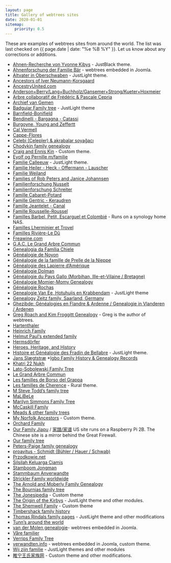 ```yaml
---
layout: page
title: Gallery of webtrees sites
date: 2020-01-01
sitemap:
    priority: 0.5
---
```


These are examples of webtrees sites from around the world.  The list was last checked on
{{ page.date | date: "%e %B %Y" }}.  Let us know about any corrections or additions.

* [Ahnen-Recherche von Yvonne Kibys](http://www.ahnen-recherche.de/webtrees) - JustBlack theme.
* [Ahnenforschung der Familie Bär](http://www.baer-ahnen.de/stammbaum) - webtrees embedded in Joomla.
* [Altvater in Oberschwaben](http://micha-a.info/micgen) - JustLight theme.
* [Ancestors of Iver Neumann-Korsgaard](http://iverneumann.no/webtrees)
* [AncestryUnited.com](http://www.ancestryunited.com)
* [Anderson+Berry/Lang+Buchholz/Gansemer+Strong/Kueter+Hoxmeier](http://genealogy.dbq-andersons.com)
* [Arbre collaboratif de Frédéric & Pascale Cepria](https://www.cepria.fr)
* [Archief van Gemen](https://www.vangemen.nl)
* [Badgujar Family tree](http://familytree.badgujar.org) - JustLight theme
* [Barnfield-Bonifield](http://tree.frela.info)
* [Bendinelli - Bargagna - Catassi](http://webtrees.bendinelliclaudio.it)
* [Burgoyne, Young and Zeffertt](http://zeffertt.uk/webtrees)
* [Cal Vermell](http://www.calvermell.cat/webtrees)
* [Cappe-Flores](https://www.phicome.fr/webtrees)
* [Çelebi (Celepler) & akrabalar soyağacı](http://www.celebi24.com)
* [Chodykin family genealogy](http://www.chodykin.lt)
* [Craig and Ennis Kin](http://craigkin.tk) - Custom theme.
* [Eyolf og Pernille m/familie](http://oestrem.com/webtrees)
* [Familie Calleeuw](http://stamboom.calleeuw.be) - JustLight theme.
* [Familie Heiler - Heck - Offermann - Lauscher](https://www.heiler-ahnen.de)
* [Familie Weiland](httpS://webtrees.weiland24.de)
* [Families of Rob Peters and Janice Johannsen](https://www.skatekey.net)
* [Familienforschung Nusselt](http://family.nusselt.de)
* [Familienforschung Schreiter](http://genealogie.schreiter.info)
* [Famille Cabaret-Potard](http://genea.mont-saint-jean.com)
* [Famille Gentric - Keraudren](http://andre.gentric.free.fr/webtrees)
* [Famille Jeantelet - Canal](http://www.jeantelet.fr/webtrees)
* [Famille Rousselle-Roussel](http://rousselle-roussel.fr)
* [Familles Barbel, Petit, Escarguel et Colombié](https://barbel.synology.me/webtrees) - Runs on a synology home NAS.
* [Familles Lherminier et Trovel](http://lherminier.fr/webtrees)
* [Familles Rivière-Le Dû](http://gustine.eu/wt)
* [Freawine.com](http://www.freawine.com)
* [G.A.C. Le Grand Arbre Commun](https://wt.rauhut.eu)
* [Genealogia da Família Chiele](https://www.chiele.net)
* [Généalogie de Noyon](http://familytree.noyon.org)
* [Généalogie de la famille de Prelle de la Nieppe](http://genealogie.deprelledelanieppe.be)
* [Généalogie des Lapierre d’Amérique](http://cnl-gla.ca/lapierre-amerique)
* [Généalogie Dolman](http://www.dolman.fr)
* [Généalogie du Pays Gallo (Morbihan, Ille-et-Vilaine / Bretagne)](https://paysgallo.webtrees.net)
* [Généalogie Momier-Momy Genealogy](http://www.momy-genealogie.info)
* [Généalogie Rochas](http://escarton-oulx.eu/webtrees)
* [Genealogie Van Ee, Hotuhuijs en Krabbendam](http://www.phelian.nl/stamboom) - JustLight theme
* [Genealogy Zeitz family, Saarland, Germany](https://www.zeitzfamily.org/webtrees_2012)
* [Ghezibde: Généalogies en Flandre & Ardenne / Genealogie in Vlanderen / Ardenen](https://www.ghezibde.net/genealogie)
* [Greg Roach and Kim Froggitt Genealogy](http://fisharebest.webtrees.net) - Greg is the author of webtrees.
* [Hartenthaler](http://ahnen.hartenthaler.eu)
* [Heinrich Family](http://www.heinrich.id.au/webtrees)
* [Helmut Paul‘s extended family](http://www.helmutpaul.at)
* [Hermsdörfer](http://hermsdoerfer.familyds.com/hermsdoerfer)
* [Heroes, Heritage, and History](http://unigen.us)
* [Histoire et Généalogie des Fradin de Bellabre](https://www.bellabre.com) - JustLight theme.
* [Jans Slægtstræ](http://www.ju-n.dk/webtrees)
*[Igbo Family History & Genealogy Records](https://www.igbopeople.org/)
* [Khatri 22 Nukh](https://www.khatri22.com)
* [Lato-Sobolewski Family Tree](http://familytree.latoga.com)
* [Le Grand Arbre Commun](http://wt.rauhut.eu)
* [Les familles de Borso del Grappa](http://www.venarbol.net/borsodg)
* [Les familles de Cherence](http://www.cherence95-fr.org/webtrees) - Rural theme.
* [M Steve Todd’s family tree](https://webtrees.mstevetodd.com)
* [MaLiBeLe](http://www.malibele.org)
* [Marilyn Simmons Family Tree](http://www.josephsimmons.com)
* [McCaskill Family](http://www.mccaskillfamily.net/webtrees)
* [Meads & other family trees](http://ft.meads.co.nz)
* [My Norfolk Ancestors](https://mynorfolkancestors.net) - Custom theme.
* [Orchard Family](http://www.ourkin.org)
* [Our Family Jiapu](http://joeclan.com) / [家譜/家谱](http://joeclan.dazupu.net) US site runs on a Raspberry Pi 2B.  The Chinese site is a mirror behind the Great Firewall.
* [Our family tree](http://thespiegels.com/ourtree)
* [Peters-Paige family genealogy](http://genealogy.skeeter-net.net)
* [proavitus - Schmidt (Bühler / Hauer / Schwab)](https://www.proavitus.de)
* [Przodkowie.net](https://przodkowie.net)
* [Silsilah Keluarga Ciamis](https://silsilah.keluarga.top)
* [Stamboom Jongman](https://roeljongman.nl)
* [Stammbaum Anverwandte](http://stammbaum.anverwandte.info)
* [Strickler Family worldwide](https://www.strickler.info/webtrees)
* [The Arnold and Moberly Family Genealogy](http://www.myarnolds.com)
* [The Bournias family tree](http://webtrees.bournias.net)
* [The Jonesipedia](https://www.jonesipedia.com) - Custom theme
* [The Origin of the Kirbys](http://originofthekirbys.com) - JustLight theme and other modules.
* [The Shemwell Family](https://shemwellfamily.com) - Custom theme
* [Timbershack family history](http://www.timbershack.co.uk)
* [Thomas Rindals family pages](https://thomas.rindal.name) - JustLight theme and other modifications
* [Tunn’s around the world](http://www.tunn.com/gen)
* [van der Molen genealogie](http://www.vdrmolen.com/genealogie-van-der-molen/webtrees-bridge)- webtrees embedded in Joomla.
* [Våre familier](https://visitusinmaputo.com/webtree)    
* [Verrips Family Tree](https://verrips.com)
* [verwandten.info](http://www.verwandten.info/joomla/familienbuecher) - webtrees embedded in Joomla, custom theme.
* [Wij zijn familie](https://wijzijnfamilie.nl) - JustLight themes and other modules
* [睢宁王氏家族网](https://www.snwsjz.com) - Custom theme and other modifications.
